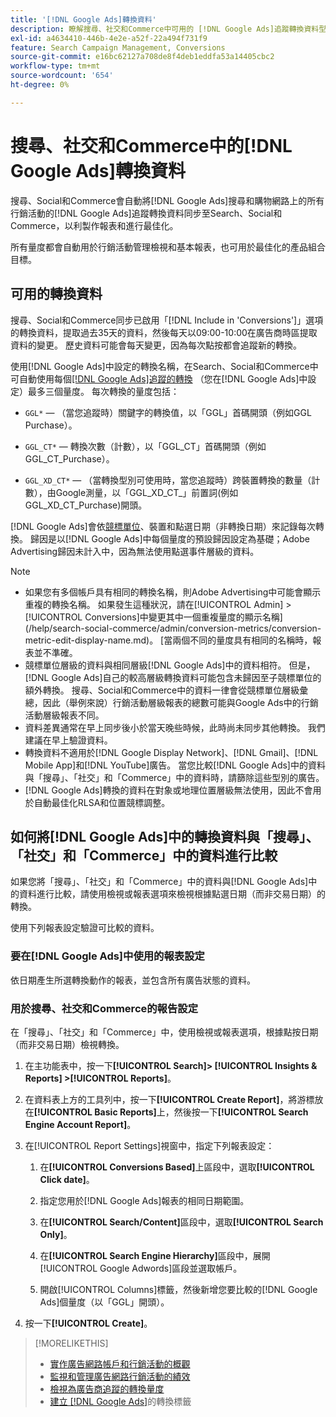 ```yaml
---
title: '[!DNL Google Ads]轉換資料'
description: 瞭解搜尋、社交和Commerce中可用的 [!DNL Google Ads]追蹤轉換資料型別。
exl-id: a4634410-446b-4e2e-a52f-22a494f731f9
feature: Search Campaign Management, Conversions
source-git-commit: e16bc62127a708de8f4deb1eddfa53a14405cbc2
workflow-type: tm+mt
source-wordcount: '654'
ht-degree: 0%

---
```


# 搜尋、社交和Commerce中的[!DNL Google Ads]轉換資料

搜尋、Social和Commerce會自動將[!DNL Google Ads]搜尋和購物網路上的所有行銷活動的[!DNL Google Ads]追蹤轉換資料同步至Search、Social和Commerce，以利製作報表和進行最佳化。

所有量度都會自動用於行銷活動管理檢視和基本報表，也可用於最佳化的產品組合目標。

## 可用的轉換資料

搜尋、Social和Commerce同步已啟用「[!DNL Include in 'Conversions']」選項的轉換資料，提取過去35天的資料，然後每天以09:00-10:00在廣告商時區提取資料的變更。 歷史資料可能會每天變更，因為每次點按都會追蹤新的轉換。

使用[!DNL Google Ads]中設定的轉換名稱，在Search、Social和Commerce中可自動使用每個[[!DNL Google Ads]追蹤的轉換](https://support.google.com/google-ads/answer/4677036) （您在[!DNL Google Ads]中設定）最多三個量度。 每次轉換的量度包括：

<!--

* `<conversion-name>` &mdash; (When you track it) The conversion value for the keyword, beginning with the "GGL" prefix (such as GGL Purchase).

`CT_<conversion-name>` &mdash; The number (count) of conversions, beginning with the "GGL_CT" prefix (such as GGL_CT_Purchase).

* `XD_<conversion-name>` &mdash; (When available for the conversion type, when you track them) The number (count) of cross-device conversions, as measured by Google, beginning with the "GGL_XD_CT_" prefix (such as GGL_XD_CT_Purchase).

-->

* `GGL*` — （當您追蹤時）關鍵字的轉換值，以「GGL」首碼開頭（例如GGL Purchase）。

* `GGL_CT*` — 轉換次數（計數），以「GGL_CT」首碼開頭（例如GGL_CT_Purchase）。

* `GGL_XD_CT*` — （當轉換型別可使用時，當您追蹤時）跨裝置轉換的數量（計數），由Google測量，以「GGL_XD_CT_」前置詞(例如GGL_XD_CT_Purchase)開頭。

[!DNL Google Ads]會依[競標單位](/help/search-social-commerce/glossary.md#a-b)、裝置和點選日期（非轉換日期）來記錄每次轉換。 歸因是以[!DNL Google Ads]中每個量度的預設歸因設定為基礎；Adobe Advertising歸因未計入中，因為無法使用點選事件層級的資料。

>[!NOTE]
>
>* 如果您有多個帳戶具有相同的轉換名稱，則Adobe Advertising中可能會顯示重複的轉換名稱。 如果發生這種狀況，請在[!UICONTROL Admin] > [!UICONTROL Conversions]中變更其中一個重複量度的顯示名稱](/help/search-social-commerce/admin/conversion-metrics/conversion-metric-edit-display-name.md)。 [當兩個不同的量度具有相同的名稱時，報表並不準確。
>* 競標單位層級的資料與相同層級[!DNL Google Ads]中的資料相符。 但是，[!DNL Google Ads]自己的較高層級轉換資料可能包含未歸因至子競標單位的額外轉換。 搜尋、Social和Commerce中的資料一律會從競標單位層級彙總，因此（舉例來說）行銷活動層級報表的總數可能與Google Ads中的行銷活動層級報表不同。
>* 資料差異通常在早上同步後小於當天晚些時候，此時尚未同步其他轉換。 我們建議在早上驗證資料。
>* 轉換資料不適用於[!DNL Google Display Network]、[!DNL Gmail]、[!DNL Mobile App]和[!DNL YouTube]廣告。 當您比較[!DNL Google Ads]中的資料與「搜尋」、「社交」和「Commerce」中的資料時，請篩除這些型別的廣告。
>* [!DNL Google Ads]轉換的資料在對象或地理位置層級無法使用，因此不會用於自動最佳化RLSA和位置競標調整。

## 如何將[!DNL Google Ads]中的轉換資料與「搜尋」、「社交」和「Commerce」中的資料進行比較

如果您將「搜尋」、「社交」和「Commerce」中的資料與[!DNL Google Ads]中的資料進行比較，請使用檢視或報表選項來檢視根據點選日期（而非交易日期）的轉換。

使用下列報表設定驗證可比較的資料。

### 要在[!DNL Google Ads]中使用的報表設定

依日期產生所選轉換動作的報表，並包含所有廣告狀態的資料。

<!-- 

1. In the main toolbar, select **[!DNL Reports] > [!DNL Report]**.

1. Select **[!DNL + Custom] > [!DNL Table]**.

1. From the left pane, specify the rows and columns in the report:
   
   1. Search for the **[!DNL Day]** field and it drag to the [!DNL Row] section.

   1. Search for the **[!DNL All conv].** field and it drag to the [!DNL Column] section.

   1. Search for the **[!DNL Conversion action]** field and it drag to the [!DNL Column] section.

1. In the report settings toolbar, select **[!DNL Filter] > [!DNL Ad status]**, and then select all boxes.

1. In the report settings toolbar, select **[!DNL Download] > [!DNL Excel .csv]**.

-->

### 用於搜尋、社交和Commerce的報告設定

在「搜尋」、「社交」和「Commerce」中，使用檢視或報表選項，根據點按日期（而非交易日期）檢視轉換。

1. 在主功能表中，按一下&#x200B;**[!UICONTROL Search]> [!UICONTROL Insights & Reports] >[!UICONTROL Reports]**。

1. 在資料表上方的工具列中，按一下&#x200B;**[!UICONTROL Create Report]**，將游標放在&#x200B;**[!UICONTROL Basic Reports]**&#x200B;上，然後按一下&#x200B;**[!UICONTROL Search Engine Account Report]**。

1. 在[!UICONTROL Report Settings]視窗中，指定下列報表設定：

   1. 在&#x200B;**[!UICONTROL Conversions Based]**&#x200B;上區段中，選取&#x200B;**[!UICONTROL Click date]**。

   1. 指定您用於[!DNL Google Ads]報表的相同日期範圍。

   1. 在&#x200B;**[!UICONTROL Search/Content]**&#x200B;區段中，選取&#x200B;**[!UICONTROL Search Only]**。

   1. 在&#x200B;**[!UICONTROL Search Engine Hierarchy]**&#x200B;區段中，展開[!UICONTROL Google Adwords]區段並選取帳戶。

   1. 開啟[!UICONTROL Columns]標籤，然後新增您要比較的[!DNL Google Ads]個量度（以「GGL」開頭）。

1. 按一下&#x200B;**[!UICONTROL Create]**。

>[!MORELIKETHIS]
>
>* [實作廣告網路帳戶和行銷活動的概觀](campaign-implemention-overview.md)
>* [監視和管理廣告網路行銷活動的績效](monitor-performance-campaigns.md)
>* [檢視為廣告商追蹤的轉換量度](/help/search-social-commerce/admin/conversion-metrics/conversion-metric-view-tracked.md)
>* [建立 [!DNL Google Ads]](/help/search-social-commerce/admin/conversion-metrics/conversion-tag-google.md)的轉換標籤
